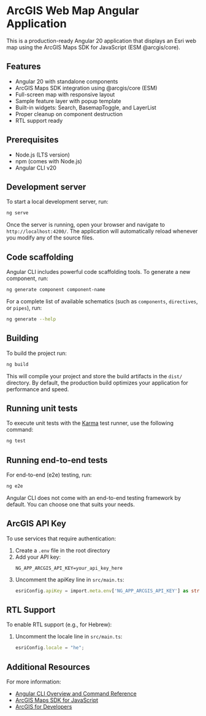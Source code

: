 # ArcGIS Web Map Angular Application

This is a production-ready Angular 20 application that displays an Esri web map using the ArcGIS Maps SDK for JavaScript (ESM @arcgis/core).

## Features

- Angular 20 with standalone components
- ArcGIS Maps SDK integration using @arcgis/core (ESM)
- Full-screen map with responsive layout
- Sample feature layer with popup template
- Built-in widgets: Search, BasemapToggle, and LayerList
- Proper cleanup on component destruction
- RTL support ready

## Prerequisites

- Node.js (LTS version)
- npm (comes with Node.js)
- Angular CLI v20

## Development server

To start a local development server, run:

```bash
ng serve
```

Once the server is running, open your browser and navigate to `http://localhost:4200/`. The application will automatically reload whenever you modify any of the source files.

## Code scaffolding

Angular CLI includes powerful code scaffolding tools. To generate a new component, run:

```bash
ng generate component component-name
```

For a complete list of available schematics (such as `components`, `directives`, or `pipes`), run:

```bash
ng generate --help
```

## Building

To build the project run:

```bash
ng build
```

This will compile your project and store the build artifacts in the `dist/` directory. By default, the production build optimizes your application for performance and speed.

## Running unit tests

To execute unit tests with the [Karma](https://karma-runner.github.io) test runner, use the following command:

```bash
ng test
```

## Running end-to-end tests

For end-to-end (e2e) testing, run:

```bash
ng e2e
```

Angular CLI does not come with an end-to-end testing framework by default. You can choose one that suits your needs.

## ArcGIS API Key

To use services that require authentication:

1. Create a `.env` file in the root directory
2. Add your API key:
   ```
   NG_APP_ARCGIS_API_KEY=your_api_key_here
   ```
3. Uncomment the apiKey line in `src/main.ts`:
   ```typescript
   esriConfig.apiKey = import.meta.env['NG_APP_ARCGIS_API_KEY'] as string;
   ```

## RTL Support

To enable RTL support (e.g., for Hebrew):

1. Uncomment the locale line in `src/main.ts`:
   ```typescript
   esriConfig.locale = "he";
   ```

## Additional Resources

For more information:
- [Angular CLI Overview and Command Reference](https://angular.dev/tools/cli)
- [ArcGIS Maps SDK for JavaScript](https://developers.arcgis.com/javascript/latest/)
- [ArcGIS for Developers](https://developers.arcgis.com/)
